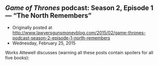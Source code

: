 ## <em>Game of Thrones</em> podcast: Season 2, Episode 1 — “The North Remembers”

 * Originally posted at http://www.lawyersgunsmoneyblog.com/2015/02/game-thrones-podcast-season-2-episode-1-north-remembers
 * Wednesday, February 25, 2015

Works Attewell discusses (warning all these posts contain spoilers for all five books):